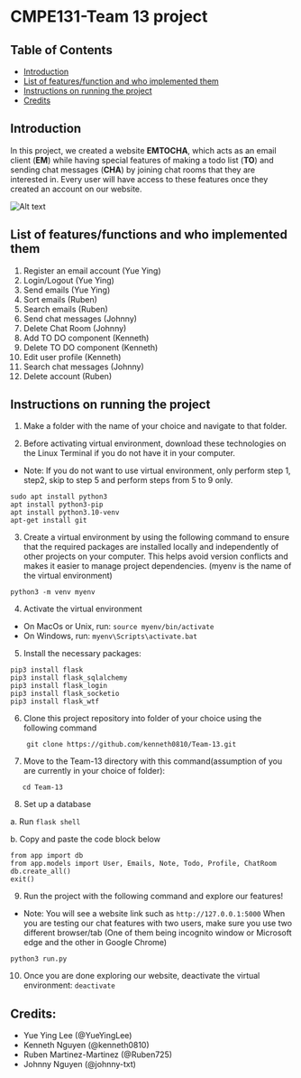 # CMPE131-Team 13 project

## Table of Contents 
 - [Introduction](#introduction)
 - [List of features/function and who implemented them](#list-of-featuresfunction-and-who-implemented-them)
 - [Instructions on running the project](#instructions-on-running-the-project)
 - [Credits](#credits)

## Introduction 
In this project, we created a website **EMTOCHA**, which acts as an email client (**EM**) while having special features of making a todo list (**TO**) and sending chat messages (**CHA**) by joining chat rooms that they are interested in. Every user will have access to these features once they created an account on our website. 

![Alt text](app/static/131_logo.jpg?raw=true)

## List of features/functions and who implemented them 
1. Register an email account (Yue Ying)
2. Login/Logout (Yue Ying)
3. Send emails (Yue Ying)
4. Sort emails (Ruben)
5. Search emails (Ruben)
6. Send chat messages (Johnny)
7. Delete Chat Room (Johnny)
8. Add TO DO component (Kenneth)
9. Delete TO DO component (Kenneth)
10. Edit user profile (Kenneth)
11. Search chat messages (Johnny)
12. Delete account (Ruben)

## Instructions on running the project
1. Make a folder with the name of your choice and navigate to that folder. 

2. Before activating virtual environment, download these technologies on the Linux Terminal if you do not have it in your computer. 
- Note: If you do not want to use virtual environment, only perform step 1, step2, skip to step 5 and perform steps from 5 to 9 only. 
```
sudo apt install python3
apt install python3-pip
apt install python3.10-venv
apt-get install git
```

3. Create a virtual environment by using the following command to ensure that the required packages are installed locally and independently of other projects on your computer. This helps avoid version conflicts and makes it easier to manage project dependencies. (myenv is the name of the virtual environment)
```
python3 -m venv myenv
```

4. Activate the virtual environment
- On MacOs or Unix, run: ```source myenv/bin/activate```
- On Windows, run: ```myenv\Scripts\activate.bat```

5. Install the necessary packages: 
```
pip3 install flask
pip3 install flask_sqlalchemy
pip3 install flask_login
pip3 install flask_socketio
pip3 install flask_wtf
```
6.  Clone this project repository into folder of your choice using the following command
```
    git clone https://github.com/kenneth0810/Team-13.git
```

7. Move to the Team-13 directory with this command(assumption of you are currently in your choice of folder): 
```
   cd Team-13
```
    
8. Set up a database

 a. Run `flask shell`

 b. Copy and paste the code block below

```
from app import db
from app.models import User, Emails, Note, Todo, Profile, ChatRoom
db.create_all()
exit()
```

9. Run the project with the following command and explore our features!
- Note: You will see a website link such as ```http://127.0.0.1:5000```
When you are testing our chat features with two users, make sure you use two different browser/tab (One of them being incognito window or Microsoft edge and the other in Google Chrome)
```
python3 run.py
```
10. Once you are done exploring our website, deactivate the virtual environment: 
```deactivate ```
## Credits: 
- Yue Ying Lee (@YueYingLee)
- Kenneth Nguyen (@kenneth0810)
- Ruben Martinez-Martinez (@Ruben725)
- Johnny Nguyen (@johnny-txt)

